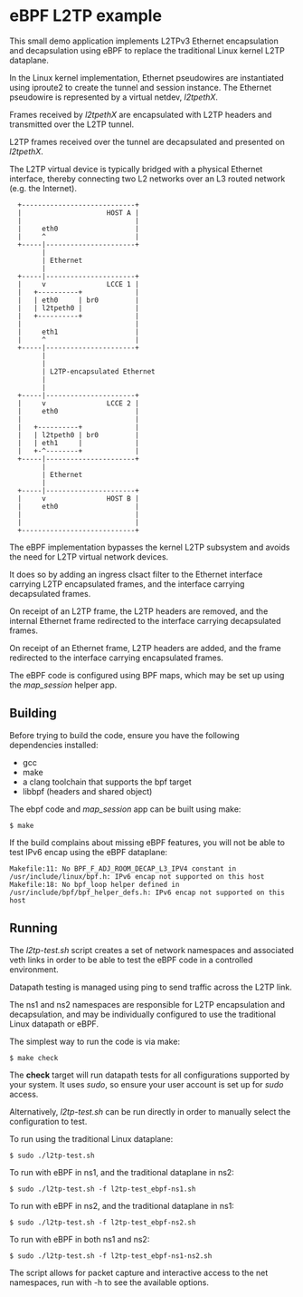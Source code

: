 # eBPF L2TP example

This small demo application implements L2TPv3 Ethernet encapsulation and decapsulation
using eBPF to replace the traditional Linux kernel L2TP dataplane.

In the Linux kernel implementation, Ethernet pseudowires are instantiated using iproute2
to create the tunnel and session instance.  The Ethernet pseudowire is represented by a
virtual netdev, *l2tpethX*.

Frames received by *l2tpethX* are encapsulated with L2TP headers and transmitted over the
L2TP tunnel.

L2TP frames received over the tunnel are decapsulated and presented on *l2tpethX*.

The L2TP virtual device is typically bridged with a physical Ethernet interface, thereby
connecting two L2 networks over an L3 routed network (e.g. the Internet).

```
  +----------------------------+
  |                     HOST A |
  |                            |
  |     eth0                   |
  |     ^                      |
  +-----|----------------------+
        |
        | Ethernet
        |
  +-----|----------------------+
  |     v               LCCE 1 |
  |   +----------+             |
  |   | eth0     | br0         |
  |   | l2tpeth0 |             |
  |   +----------+             |
  |                            |
  |     eth1                   |
  |     ^                      |
  +-----|----------------------+
        |
        |
        | L2TP-encapsulated Ethernet
        |
        |
  +-----|----------------------+
  |     v               LCCE 2 |
  |     eth0                   |
  |                            |
  |   +----------+             |
  |   | l2tpeth0 | br0         |
  |   | eth1     |             |
  |   +-^--------+             |
  +-----|----------------------+
        |
        | Ethernet
        |
  +-----|----------------------+
  |     v               HOST B |
  |     eth0                   |
  |                            |
  |                            |
  +----------------------------+
```

The eBPF implementation bypasses the kernel L2TP subsystem and avoids the need for
L2TP virtual network devices.

It does so by adding an ingress clsact filter to the Ethernet interface carrying L2TP
encapsulated frames, and the interface carrying decapsulated frames.

On receipt of an L2TP frame, the L2TP headers are removed, and the internal Ethernet
frame redirected to the interface carrying decapsulated frames.

On receipt of an Ethernet frame, L2TP headers are added, and the frame redirected to
the interface carrying encapsulated frames.

The eBPF code is configured using BPF maps, which may be set up using the *map_session*
helper app.

## Building

Before trying to build the code, ensure you have the following dependencies installed:

 * gcc
 * make
 * a clang toolchain that supports the bpf target
 * libbpf (headers and shared object)

The ebpf code and *map_session* app can be built using make:

    $ make

If the build complains about missing eBPF features, you will not be able to test IPv6
encap using the eBPF dataplane:

    Makefile:11: No BPF_F_ADJ_ROOM_DECAP_L3_IPV4 constant in /usr/include/linux/bpf.h: IPv6 encap not supported on this host
    Makefile:18: No bpf_loop helper defined in /usr/include/bpf/bpf_helper_defs.h: IPv6 encap not supported on this host

## Running

The *l2tp-test.sh* script creates a set of network namespaces and associated veth links
in order to be able to test the eBPF code in a controlled environment.

Datapath testing is managed using ping to send traffic across the L2TP link.

The ns1 and ns2 namespaces are responsible for L2TP encapsulation and decapsulation, and
may be individually configured to use the traditional Linux datapath or eBPF.

The simplest way to run the code is via make:

    $ make check

The **check** target will run datapath tests for all configurations supported by your system.
It uses *sudo*, so ensure your user account is set up for *sudo* access.

Alternatively, *l2tp-test.sh* can be run directly in order to manually select the configuration
to test.

To run using the traditional Linux dataplane:

    $ sudo ./l2tp-test.sh

To run with eBPF in ns1, and the traditional dataplane in ns2:

    $ sudo ./l2tp-test.sh -f l2tp-test_ebpf-ns1.sh

To run with eBPF in ns2, and the traditional dataplane in ns1:

    $ sudo ./l2tp-test.sh -f l2tp-test_ebpf-ns2.sh

To run with eBPF in both ns1 and ns2:

    $ sudo ./l2tp-test.sh -f l2tp-test_ebpf-ns1-ns2.sh

The script allows for packet capture and interactive access to the net namespaces, run
with -h to see the available options.
